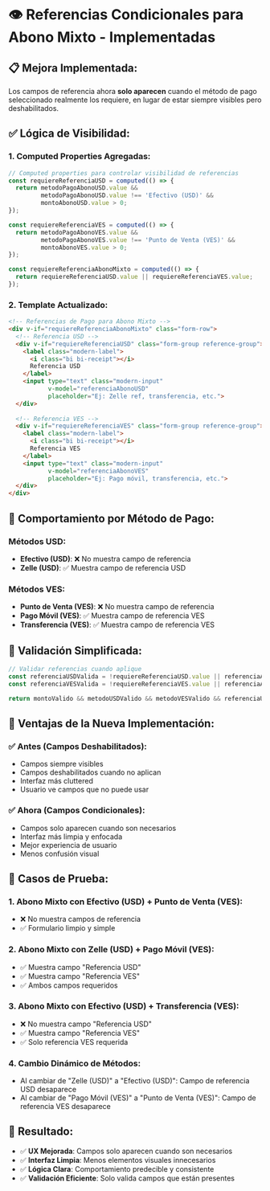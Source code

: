 # 👁️ Referencias Condicionales para Abono Mixto - Implementadas

## 📋 **Mejora Implementada:**
Los campos de referencia ahora **solo aparecen** cuando el método de pago seleccionado realmente los requiere, en lugar de estar siempre visibles pero deshabilitados.

## ✅ **Lógica de Visibilidad:**

### **1. Computed Properties Agregadas:**
```javascript
// Computed properties para controlar visibilidad de referencias
const requiereReferenciaUSD = computed(() => {
  return metodoPagoAbonoUSD.value && 
         metodoPagoAbonoUSD.value !== 'Efectivo (USD)' && 
         montoAbonoUSD.value > 0;
});

const requiereReferenciaVES = computed(() => {
  return metodoPagoAbonoVES.value && 
         metodoPagoAbonoVES.value !== 'Punto de Venta (VES)' && 
         montoAbonoVES.value > 0;
});

const requiereReferenciaAbonoMixto = computed(() => {
  return requiereReferenciaUSD.value || requiereReferenciaVES.value;
});
```

### **2. Template Actualizado:**
```html
<!-- Referencias de Pago para Abono Mixto -->
<div v-if="requiereReferenciaAbonoMixto" class="form-row">
  <!-- Referencia USD -->
  <div v-if="requiereReferenciaUSD" class="form-group reference-group">
    <label class="modern-label">
      <i class="bi bi-receipt"></i>
      Referencia USD
    </label>
    <input type="text" class="modern-input" 
           v-model="referenciaAbonoUSD" 
           placeholder="Ej: Zelle ref, transferencia, etc.">
  </div>
  
  <!-- Referencia VES -->
  <div v-if="requiereReferenciaVES" class="form-group reference-group">
    <label class="modern-label">
      <i class="bi bi-receipt"></i>
      Referencia VES
    </label>
    <input type="text" class="modern-input" 
           v-model="referenciaAbonoVES" 
           placeholder="Ej: Pago móvil, transferencia, etc.">
  </div>
</div>
```

## 🎯 **Comportamiento por Método de Pago:**

### **Métodos USD:**
- **Efectivo (USD)**: ❌ No muestra campo de referencia
- **Zelle (USD)**: ✅ Muestra campo de referencia USD

### **Métodos VES:**
- **Punto de Venta (VES)**: ❌ No muestra campo de referencia
- **Pago Móvil (VES)**: ✅ Muestra campo de referencia VES
- **Transferencia (VES)**: ✅ Muestra campo de referencia VES

## 🔧 **Validación Simplificada:**
```javascript
// Validar referencias cuando aplique
const referenciaUSDValida = !requiereReferenciaUSD.value || referenciaAbonoUSD.value.trim() !== '';
const referenciaVESValida = !requiereReferenciaVES.value || referenciaAbonoVES.value.trim() !== '';

return montoValido && metodoUSDValido && metodoVESValido && referenciaUSDValida && referenciaVESValida;
```

## 🎨 **Ventajas de la Nueva Implementación:**

### **✅ Antes (Campos Deshabilitados):**
- Campos siempre visibles
- Campos deshabilitados cuando no aplican
- Interfaz más cluttered
- Usuario ve campos que no puede usar

### **✅ Ahora (Campos Condicionales):**
- Campos solo aparecen cuando son necesarios
- Interfaz más limpia y enfocada
- Mejor experiencia de usuario
- Menos confusión visual

## 🧪 **Casos de Prueba:**

### **1. Abono Mixto con Efectivo (USD) + Punto de Venta (VES):**
- ❌ No muestra campos de referencia
- ✅ Formulario limpio y simple

### **2. Abono Mixto con Zelle (USD) + Pago Móvil (VES):**
- ✅ Muestra campo "Referencia USD"
- ✅ Muestra campo "Referencia VES"
- ✅ Ambos campos requeridos

### **3. Abono Mixto con Efectivo (USD) + Transferencia (VES):**
- ❌ No muestra campo "Referencia USD"
- ✅ Muestra campo "Referencia VES"
- ✅ Solo referencia VES requerida

### **4. Cambio Dinámico de Métodos:**
- Al cambiar de "Zelle (USD)" a "Efectivo (USD)": Campo de referencia USD desaparece
- Al cambiar de "Pago Móvil (VES)" a "Punto de Venta (VES)": Campo de referencia VES desaparece

## 🎯 **Resultado:**
- ✅ **UX Mejorada**: Campos solo aparecen cuando son necesarios
- ✅ **Interfaz Limpia**: Menos elementos visuales innecesarios
- ✅ **Lógica Clara**: Comportamiento predecible y consistente
- ✅ **Validación Eficiente**: Solo valida campos que están presentes
